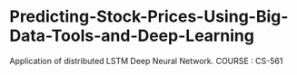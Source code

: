 # Predicting-Stock-Prices-Using-Big-Data-Tools-and-Deep-Learning
Application of distributed LSTM Deep Neural Network. COURSE : CS-561
